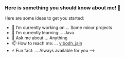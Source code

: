 ### Here is something you should know about me! 👋


Here are some ideas to get you started:

- 🔭 I’m currently working on ... Some minor projects 
- 🌱 I’m currently learning ... Java 
- 💬 Ask me about ... Anything
- 📫 How to reach me: ... [vibodh_jain](https://www.instagram.com/vibodh_jain/)
- ⚡ Fun fact: ... Always available for you
-->
